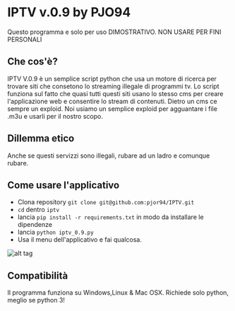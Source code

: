 # IPTV v.0.9 by PJO94

   
Questo programma e solo per uso DIMOSTRATIVO. NON USARE PER FINI PERSONALI
   

## Che cos'è?

IPTV V.0.9 è un semplice script python che usa un motore di ricerca per trovare siti che consetono lo streaming
illegale di programmi tv.
Lo script funziona sul fatto che quasi tutti questi siti usano lo stesso cms per creare l'applicazione web e
consentire lo stream di contenuti.
Dietro un cms ce sempre un exploid.
Noi usiamo un semplice exploid per agguantare i file .m3u e usarli per il nostro scopo.

## Dillemma etico
Anche se questi servizzi sono illegali, rubare ad un ladro e comunque rubare.


## Come usare l'applicativo
    
* Clona repository `git clone git@github.com:pjor94/IPTV.git`
* `cd` dentro `iptv`
* lancia `pip install -r requirements.txt` in modo da installare le dipendenze
* lancia `python iptv_0.9.py`
* Usa il menu dell'applicativo e fai qualcosa.

![alt tag](http://philiporla.it/1.png)



## Compatibilità

Il programma funziona su Windows,Linux & Mac OSX. Richiede solo python, meglio se python 3!
